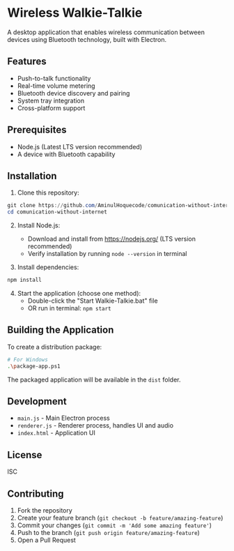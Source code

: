 # Wireless Walkie-Talkie

A desktop application that enables wireless communication between devices using Bluetooth technology, built with Electron.

## Features

- Push-to-talk functionality
- Real-time volume metering
- Bluetooth device discovery and pairing 
- System tray integration
- Cross-platform support

## Prerequisites

- Node.js (Latest LTS version recommended)
- A device with Bluetooth capability

## Installation

1. Clone this repository:
```powershell
git clone https://github.com/AminulHoquecode/comunication-without-internet.git
cd comunication-without-internet
```

2. Install Node.js:
   - Download and install from https://nodejs.org/ (LTS version recommended)
   - Verify installation by running `node --version` in terminal

3. Install dependencies:
```powershell
npm install
```

4. Start the application (choose one method):
   - Double-click the "Start Walkie-Talkie.bat" file
   - OR run in terminal: `npm start`

## Building the Application

To create a distribution package:

```bash
# For Windows
.\package-app.ps1
```

The packaged application will be available in the `dist` folder.

## Development

- `main.js` - Main Electron process
- `renderer.js` - Renderer process, handles UI and audio
- `index.html` - Application UI

## License

ISC

## Contributing

1. Fork the repository
2. Create your feature branch (`git checkout -b feature/amazing-feature`)
3. Commit your changes (`git commit -m 'Add some amazing feature'`)
4. Push to the branch (`git push origin feature/amazing-feature`)
5. Open a Pull Request
